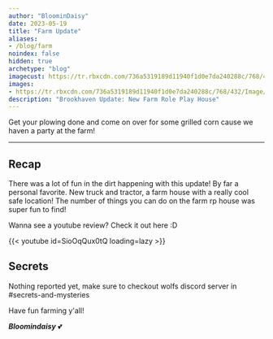```yaml
---
author: "BloominDaisy"
date: 2023-05-19
title: "Farm Update"
aliases:
- /blog/farm
noindex: false
hidden: true
archetype: "blog"
imagecust: https://tr.rbxcdn.com/736a5319189d11940f1d0e7da240288c/768/432/Image/Png
images:
- https://tr.rbxcdn.com/736a5319189d11940f1d0e7da240288c/768/432/Image/Png
description: "Brookhaven Update: New Farm Role Play House"
---
```


Get your plowing done and come on over for some grilled corn cause we haven a party at the farm!

---

## Recap

There was a lot of fun in the dirt happening with this update! By far a personal favorite. New truck and tractor, a farm house with a really cool safe location!
The number of things you can do on the farm rp house was super fun to find!

Wanna see a youtube review? Check it out here :D

{{< youtube id=SioOqQux0tQ loading=lazy >}}

## Secrets

Nothing reported yet, make sure to checkout wolfs discord server in #secrets-and-mysteries 

Have fun farming y'all!

_**Bloomindaisy**_ <span class="nowrap"><span class="emojify">💕</span>